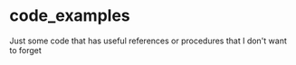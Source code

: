 # code_examples
Just some code that has useful references or procedures that I don't want to forget
